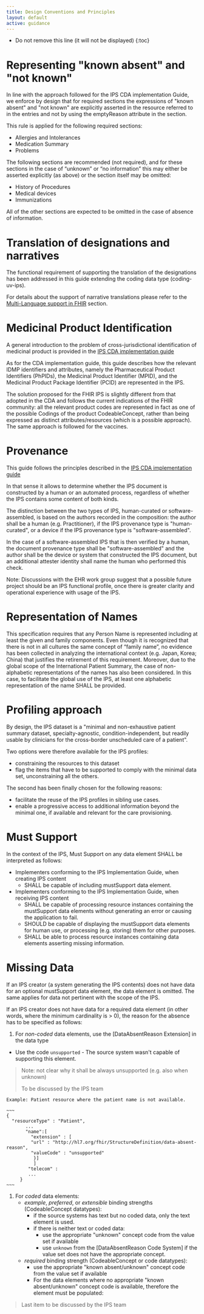 ```yaml
---
title: Design Conventions and Principles
layout: default
active: guidance
---
```


<!-- {:.no_toc} -->

<!-- TOC  the css styling for this is \pages\assets\css\project.css under 'markdown-toc'-->

* Do not remove this line (it will not be displayed)
{:toc}


# Representing "known absent" and "not known"

In line with the approach followed for the IPS CDA implementation Guide, we enforce by design that for required sections the expressions of "known absent" and "not known" are explicitly asserted in the resource referred to in the entries and not by using the emptyReason attribute in the section.

This rule is applied for the following required sections: 
* Allergies and Intolerances
* Medication Summary
* Problems

The following sections are recommended (not required), and for these sections in the case of “unknown” or “no information” this may either be asserted explicitly (as above) or the section itself may be omitted:
* History of Procedures
* Medical devices
* Immunizations

All of the other sections are expected to be omitted in the case of absence of information.

# Translation of designations and narratives

The functional requirement of supporting the translation of the designations has been addressed in this guide extending the coding data type (coding-uv-ips).

For details about the support of narrative translations please refer to the [Multi-Language support in FHIR](http://build.fhir.org/languages.html) section.

# Medicinal Product Identification

A general introduction to the problem of cross-jurisdictional identification of medicinal product is provided in the [IPS CDA implementation guide](http://international-patient-summary.net/mediawiki/index.php?title=IPS_Design_conventions_and_principles_1#Medicinal_Product_Identification)

As for the CDA implementation guide, this guide describes how the relevant IDMP identifiers and attributes, namely the Pharmaceutical Product Identifiers (PhPIDs), the Medicinal Product Identifier (MPID), and the Medicinal Product Package Identifier (PCID) are represented in the IPS.

The solution proposed for the FHIR IPS is slightly different from that adopted in the CDA and follows the current indications of the FHIR community: all the relevant product codes are represented in fact as one of the possible Codings of the product CodeableConcept, rather than being expressed as distinct attributes/resources (which is a possible approach). The same approach is followed for the vaccines.

# Provenance

This guide follows the principles described in the [IPS CDA implementation guide](http://international-patient-summary.net/mediawiki/index.php?title=IPS_Design_conventions_and_principles_1#Provenance)

In that sense it allows to determine whether the IPS document is constructed by a human or an automated process, regardless of whether the IPS contains some content of both kinds.

The distinction between the two types of IPS, human-curated or software-assembled, is based on the authors recorded in the composition: the author shall be a human (e.g. Practitioner), if the IPS provenance type is "human-curated", or a device if the IPS provenance type is "software-assembled".

In the case of a software-assembled IPS that is then verified by a human, the document provenance type shall be "software-assembled" and the author shall be the device or system that constructed the IPS document, but an additional attester identity shall name the human who performed this check.

Note: Discussions with the EHR work group suggest that a possible future project should be an IPS functional profile, once there is greater clarity and operational experience with usage of the IPS. 

# Representation of Names
This specification requires that any Person Name is represented including at least the given and family components.
Even though it is recognized that there is not in all cultures the same concept of “family name”, no evidence has been collected in analyzing the international context (e.g. Japan, Korea; China) that justifies the retirement of this requirement.
Moreover, due to the global scope of the International Patient Summary, the case of non-alphabetic representations of the names has also been considered.
In this case, to facilitate the global use of the IPS, at least one alphabetic representation of the name SHALL be provided. 

# Profiling approach

By design, the IPS dataset is a "minimal and non-exhaustive patient summary dataset, specialty-agnostic, condition-independent, but readily usable by clinicians for the cross-border unscheduled care of a patient".

Two options were therefore available for the IPS profiles:
* constraining the resources to this dataset
* flag the items that have to be supported to comply with the minimal data set, unconstraining all the others.
 
The second has been finally chosen for the following reasons:
* facilitate the reuse of the IPS profiles in sibling use cases.
* enable a progressive access to additional information beyond the minimal one, if available and relevant for the care provisioning.

<!-- The items that are part of this minimal set have been marked with the mustSupport attribute. -->

# Must Support
In the context of the IPS, Must Support on any data element SHALL be interpreted as follows:
* Implementers conforming to the IPS Implementation Guide, when creating IPS content
  * SHALL be capable of including mustSupport data element.
* Implementers conforming to the IPS Implementation Guide, when receiving IPS content
  * SHALL be capable of processing resource instances containing the mustSupport data elements without generating an error or causing the application to fail.
  * SHOULD be capable of displaying the mustSupport data elements for human use, or processing (e.g. storing) them for other purposes.
  * SHALL be able to process resource instances containing data elements asserting missing information.

# Missing Data
<p>If an IPS creator (a system generating the IPS contents) does not have data for an optional mustSupport data element, the data element is omitted. The same applies for data not pertinent with the scope of the IPS.</p> 
<p>If an IPS creator does not have data for a required data element (in other words, where the minimum cardinality is > 0), the reason for the absence has to be specified as follows:</p>

1.  For *non-coded* data elements, use the [DataAbsentReason Extension] in the data type
  - Use the code `unsupported` - The source system wasn't capable of supporting this element.


  <blockquote class="stu-note">
<p>Note: not clear why it shall be always unsupported (e.g. also when unknown) </p>
<p>To be discussed by the IPS team</p>
</blockquote>

    Example: Patient resource where the patient name is not available.

    ~~~
    {
      "resourceType" : "Patient",
           ...
           "name":[
             "extension" : [
             "url" : "http://hl7.org/fhir/StructureDefinition/data-absent-reason",
             "valueCode" : "unsupported"
              }]
              ]
            "telecom" :
            ...
         }
    ~~~

1. For *coded* data elements:
   - *example*, *preferred*, or *extensible* binding strengths (CodeableConcept datatypes):
      - if the source systems has text but no coded data, only the text element is used.
      - if there is neither text or coded data:
        - use the appropriate "unknown" concept code from the value set if available
        - use `unknown` from the [DataAbsentReason Code System] if the value set does not have the appropriate concept.
   - *required* binding strength (CodeableConcept or code datatypes):
      - use the appropriate "known absent/unknown" concept code from the value set if available
      - For the data elements where no appropriate "known absent/unknown" concept code is available, therefore the element must be populated:

  <blockquote class="stu-note">
<p>Last item to be discussed by the IPS team</p>
</blockquote>